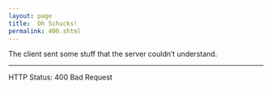 ```yaml
---
layout: page
title:  Oh Schucks!
permalink: 400.shtml
---
```


The client sent some stuff that the server couldn’t understand.

---

HTTP Status: 400 Bad Request
